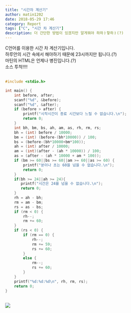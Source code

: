 ```yaml
---
title: "시간차 계산기"
author: matin1202
date: 2018-05-29 17:46
category: Report
tags: ["C", "시간 차 계산기"]
description: 더 간단한 방법이 있겠지만 알게뭐야 하하ㅏ핳하ㅏ(?)
---
```

<!--<asmr>이런 태그가 있을리가<<<-->
C언어를 이용한 시간 차 계산기입니다.<br>
하루안의 시간 속에서 해야하기 때문에 23시까지만 됩니다.(?)<br>
<bold>마틴의 HTML은 언제나 병진입니다.(?)</bold><br>
소스 투척!!!!<br><br>
``` C
#include <stdio.h>

int main() {
	int before, after;
	scanf("%d", &before);
	scanf("%d", &after);
	if (before > after) {
		printf("시작시간이 종료 시간보다 느릴 수 없습니다.\n");
		return 0;
	}
	int bh, bm, bs, ah, am, as, rh, rm, rs;
	bh = (int) before / 10000;
	bm = (int) (before-(bh*10000)) / 100;
	bs = (before-(bh*10000+bm*100));
	ah = (int) after / 10000;
	am = (int)(after - (ah * 10000)) / 100;
	as = (after - (ah * 10000 + am * 100));
	if (bm >= 60||bs >= 60||am >= 60||as >= 60) {
		printf("분이나 초는 60을 넘을 수 없습니다.\n");
		return 0;
	}
    if(bh >= 24||ah >= 24){
       printf("시간은 24를 넘을 수 없습니다.\n");
       return 0;
    }
	rh = ah - bh;
	rm = am - bm;
	rs = as - bs;
	if (rm < 0) {
		rh--;
		rm += 60;
	}
	if (rs < 0) {
		if (rm == 0) {
			rh--;
			rm += 59;
			rs += 60;
		}
		else {
			rm--;
			rs += 60;
		}
	}
	printf("%d:%d:%d\n", rh, rm, rs);
	return 0;
}
```
<br>
<img src="http://matin1202.rf.gd/time.png?i=1">
